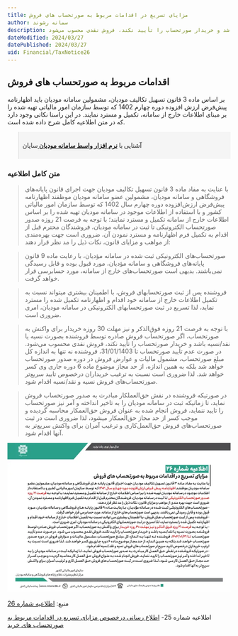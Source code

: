 ```yaml
---
title: مزایای تسریع در اقدامات مربوط به صورتحساب های فروش
author: سمانه رشوند
description: با توجه به فرصت 21 روزه فوق‌الذکر و نیز مهلت 30 روزه خریدار برای واکنش به صورتحساب، اگر صورتحساب فروش صادره توسط فروشنده بصورت نسیه یا نقد/نسیه باشد و خریدار صورتحساب را تأیید نکند، فروش نقدی محسوب می‌شود.
dateModified: 2024/03/27
datePublished: 2024/03/27
uid: Financial/TaxNotice26
---
```


## اقدامات مربوط به صورتحساب های فروش

بر اساس ماده 3 قانون تسهیل تکالیف مودیان، مشمولین سامانه مودیان باید اظهارنامه پیش‌فرض ارزش افزوده دوره چهارم 1402 که توسط سازمان امور مالیاتی تهیه شده را بر مبنای اطلاعات خارج از سامانه، تکمیل و مسترد نمایند. در این راستا نکاتی وجود دارد که در متن اطلاعیه کامل شرح داده شده است.

<blockquote style="background-color:#f5f5f5; padding:0.5rem">
<p><strong>آشنایی با <a href="https://www.hooshkar.com/Software/Sayan/Module/TpTaxGov" target="_blank">نرم افزار واسط سامانه مودیان
</a> سایان</strong></p></blockquote>

### متن کامل اطلاعیه

>  با عنایت به مفاد ماده 3 قانون تسهیل تکالیف مودیان جهت اجرای قانون پایانه‌های فروشگاهی و سامانه مودیان، مشمولین عضو سامانه مودیان موظفند اظهارنامه پیش‌فرض ارزش‌افزوده دوره چهارم سال 1402 که توسط سازمان امور مالیاتی کشور و با استفاده از اطلاعات موجود در سامانه مودیان تهیه شده را بر اساس اطلاعات خارج از سامانه تکمیل و مسترد نمایند؛ با توجه به فرصت 21 روزه صدور صورتحساب الکترونیکی تا  ثبت در سامانه مودیان، فروشندگان محترم قبل از اقدام به تکمیل فرم اظهارنامه و مسترد نمودن آن، ضروری است جهت بهره‌مندی از مواهب و مزایای قانون، نکات ذیل را مد نظر قرار دهند:

> صورتحساب‌های الکترونیکی ثبت شده در سامانه مؤدیان، با رعایت ماده 9 قانون پایانه‌های فروشگاهی و سامانه مؤدیان، مورد قبول بوده و قابل رسیدگی نمی‌باشند. بدیهی است صورتحساب‌های خارج از سامانه، مورد حسابرسی قرار خواهد گرفت.

> فروشنده پس از ثبت صورتحساب‏های فروش، با اطمینان بیشتری می‏تواند نسبت به تکمیل اطلاعات خارج از سامانه خود اقدام و اظهارنامه تکمیل شده را مسترد نماید، لذا تسریع در ثبت صورتحساب‏های الکترونیکی در سامانه مودیان، امری ضروری است.

> با توجه به فرصت 21 روزه فوق‌الذکر و نیز مهلت 30 روزه خریدار برای واکنش به صورتحساب، اگر صورتحساب فروش صادره توسط فروشنده بصورت نسیه یا نقد/نسیه باشد و خریدار صورتحساب را تأیید نکند، فروش نقدی محسوب می‌شود. در صورت عدم تأیید صورتحساب تا 31/01/1403، فروشنده نه تنها به اندازه کل مبلغ صورتحساب، مشمول مالیات و عوارض فروش در دوره صدور صورتحساب خواهد شد بلکه به همین اندازه، از حد مجاز موضوع ماده 6 دوره جاری وی کسر خواهد شد. لذا ضروری است نسبت به ترغیب خریداران درخصوص تایید سریع‌تر صورتحساب‌های فروش نسیه و نقد/نسیه اقدام شود.

> در صورتیکه فروشنده در نقش حق‌العملکار مبادرت به صدور صورتحساب فروش نماید، تا زمانیکه ثبت در سامانه مودیان را به تاخیر انداخته و آمر نیز صورتحساب را تایید ننماید، فروش انجام شده به عنوان فروش حق‌العمکار محاسبه گردیده و موجب کسر از حد مجاز حق‌العمکار می‏شود، لذا ضروری است در ثبت صورتحساب‌های فروش حق‌العمل‌کاری و ترغیب آمران برای واکنش سریع‌تر به آنها اقدام شود.

![بخشنامه تفویض اختیار بخشودگی جرایم مالیاتی](./Images/TaxNotice26.webp)

منبع: <a href="https://www.intamedia.ir/news/%D8%A7%D8%B7%D9%84%D8%A7%D8%B9%DB%8C%D9%87-%D8%B4%D9%85%D8%A7%D8%B1%D9%87-26-%D8%A7%D8%B7%D9%84%D8%A7%D8%B9-%D8%B1%D8%B3%D8%A7%D9%86%DB%8C-%D8%AF%D8%B1%D8%AE%D8%B5%D9%88%D8%B5-%D9%85%D8%B2%D8%A7%DB%8C%D8%A7%DB%8C-%D8%AA%D8%B3%D8%B1%DB%8C%D8%B9-%D8%AF%D8%B1-%D8%A7%D9%82%D8%AF%D8%A7%D9%85%D8%A7%D8%AA-%D9%85%D8%B1%D8%A8%D9%88%D8%B7-%D8%A8%D9%87-%D8%B5%D9%88%D8%B1%D8%AA%D8%AD%D8%B3%D8%A7%D8%A8-%D9%87%D8%A7%DB%8C-%D9%81%D8%B1%D9%88%D8%B4" target="_blank">اطلاعیه شماره 26</a>

اطلاعیه شماره 25- <a href="https://www.intamedia.ir/news/%D8%A7%D8%B7%D9%84%D8%A7%D8%B9%DB%8C%D9%87-%D8%B4%D9%85%D8%A7%D8%B1%D9%87-25-%D8%A7%D8%B7%D9%84%D8%A7%D8%B9-%D8%B1%D8%B3%D8%A7%D9%86%DB%8C-%D8%AF%D8%B1%D8%AE%D8%B5%D9%88%D8%B5-%D9%85%D8%B2%D8%A7%DB%8C%D8%A7%DB%8C-%D8%AA%D8%B3%D8%B1%DB%8C%D8%B9-%D8%AF%D8%B1-%D8%A7%D9%82%D8%AF%D8%A7%D9%85%D8%A7%D8%AA-%D9%85%D8%B1%D8%A8%D9%88%D8%B7-%D8%A8%D9%87-%D8%B5%D9%88%D8%B1%D8%AA%D8%AD%D8%B3%D8%A7%D8%A8-%D9%87%D8%A7%DB%8C-%D8%AE%D8%B1%DB%8C%D8%AF" target="_blank">اطلاع رسانی درخصوص مزایای تسریع در اقدامات مربوط به صورتحساب های خرید</a>

